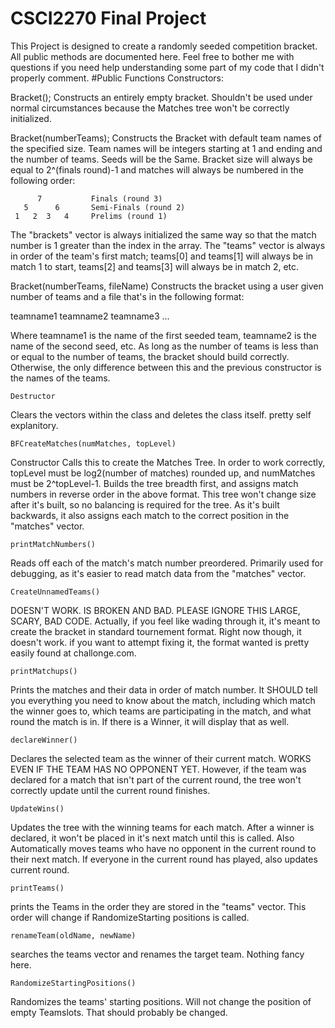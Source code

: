 # CSCI2270 Final Project 
This Project is designed to create a randomly seeded competition bracket. All public methods are documented here. Feel free to bother me with questions if you need help understanding some part of my code that I didn't properly comment.
#Public Functions
Constructors:

  Bracket();
    Constructs an entirely empty bracket. Shouldn't be used under normal circumstances because the Matches tree won't be correctly initialized.
    
  Bracket(numberTeams);
    Constructs the Bracket with default team names of the specified size. Team names will be integers starting at 1 and ending and the number of teams. Seeds will be the Same. Bracket size will always be equal to 2^(finals round)-1 and matches will always be numbered in the following order:

          7           Finals (round 3)
       5      6       Semi-Finals (round 2)
     1   2  3   4     Prelims (round 1)

The "brackets" vector is always initialized the same way so that the match number is 1 greater than the index in the array.
The "teams" vector is always in order of the team's first match; teams[0] and teams[1] will always be in match 1 to start, teams[2] and teams[3] will always be in match 2, etc.

  Bracket(numberTeams, fileName)
    Constructs the bracket using a user given number of teams and a file that's in the following format:
    
teamname1
teamname2
teamname3
...

Where teamname1 is the name of the first seeded team, teamname2 is the name of the second seed, etc.
As long as the number of teams is less than or equal to the number of teams, the bracket should build correctly. Otherwise, the only difference between this and the previous constructor is the names of the teams.


    Destructor
  Clears the vectors within the class and deletes the class itself. pretty self explanitory.
  

    BFCreateMatches(numMatches, topLevel)
  Constructor Calls this to create the Matches Tree. In order to work correctly, topLevel must be log2(number of matches) rounded up, and numMatches must be 2^topLevel-1. Builds the tree breadth first, and assigns match numbers in reverse order in the above format. This tree won't change size after it's built, so no balancing is required for the tree. As it's built backwards, it also assigns each match to the correct position in the "matches" vector.
  
  
    printMatchNumbers()
  Reads off each of the match's match number preordered. Primarily used for debugging, as it's easier to read match data from the "matches" vector.
  
  
    CreateUnnamedTeams()
  DOESN'T WORK. IS BROKEN AND BAD. PLEASE IGNORE THIS LARGE, SCARY, BAD CODE.
  Actually, if you feel like wading through it, it's meant to create the bracket in standard tournement format. Right now though, it doesn't work. if you want to attempt fixing it, the format wanted is pretty easily found at challonge.com.
  
  
    printMatchups()
  Prints the matches and their data in order of match number. It SHOULD tell you everything you need to know about the match, including which match the winner goes to, which teams are participating in the match, and what round the match is in. If there is a Winner, it will display that as well.
  
  
    declareWinner()
  Declares the selected team as the winner of their current match. WORKS EVEN IF THE TEAM HAS NO OPPONENT YET. However, if the team was declared for a match that isn't part of the current round, the tree won't correctly update until the current round finishes. 
  
  
    UpdateWins()
  Updates the tree with the winning teams for each match. After a winner is declared, it won't be placed in it's next match until this is called. Also Automatically moves teams who have no opponent in the current round to their next match. If everyone in the current round has played, also updates current round.

    printTeams()
  prints the Teams in the order they are stored in the "teams" vector. This order will change if RandomizeStarting positions is called. 
  
    renameTeam(oldName, newName)
  searches the teams vector and renames the target team. Nothing fancy here.
  
    RandomizeStartingPositions()
  Randomizes the teams' starting positions. Will not change the position of empty Teamslots. That should probably be changed.
  
